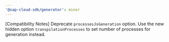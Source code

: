 ```yaml
---
'@sap-cloud-sdk/generator': minor
---
```


[Compatibility Notes] Deprecate `processesJsGeneration` option. Use the new hidden option `transpilationProcesses` to set number of processes for generation instead.
